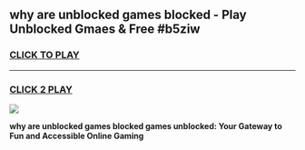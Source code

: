 
## why are unblocked games blocked - Play Unblocked Gmaes & Free #b5ziw
<h3>
<a href="https://news.freeplayer.one?title=why_are_unblocked_games_blocked&ref=24F">CLICK TO PLAY</a></h3>
<hr>

<h3>
<a href="https://news.freeplayer.one?title=why_are_unblocked_games_blocked&ref=24F">CLICK 2 PLAY</a>
  
</h3>

<a href="https://news.freeplayer.one?title=why_are_unblocked_games_blocked&ref=24F/"><img src="https://clearcache.store/games.png"></a>


**why are unblocked games blocked games unblocked: Your Gateway to Fun and Accessible Online Gaming**
